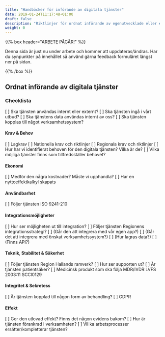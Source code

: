 ```yaml
---
title: "Handböcker för införande av digitala tjänster"
date: 2019-01-24T11:17:48+01:00
draft: false
description: "Riktlinjer för ordnat införande av egenutvecklade eller externt utvecklade digitala tjänster"
weight: 0
---
```


{{% box header="ARBETE PÅGÅR!" %}}

Denna sida är just nu under arbete och kommer att uppdateras/ändras. Har du synpunkter på innehållet så använd gärna feedback formuläret längst ner på sidan.

{{% /box %}}


## Ordnat införande av digitala tjänster

### Checklista
[ ] Ska tjänsten användas internt eller externt?
[ ] Ska tjänsten ingå i vårt utbud?
[ ] Ska tjänstens data användas internt av oss?
[ ] Ska tjänsten kopplas till något verksamhetssystem?

#### Krav & Behov

[ ] Lagkrav
[ ] Nationella krav och riktlinjer
[ ] Regionala krav och riktlinjer
[ ] Hur har vi identifierat behoven för den digitala tjänsten? Vilka är de?
[ ] Vilka möjliga tjänster finns som tillfredsställer behovet?

#### Ekonomi

[ ] Medför den några kostnader? Måste vi upphandla?
[ ] Har en nyttoeffektkalkyl skapats

#### Användbarhet

[ ] Följer tjänsten ISO 9241-210

#### Integrationsmöjligheter

[ ] Hur ser möjligheten ut till integration?
[ ] Följer tjänsten Regionens integrationsstrategi?
[ ] (Går den att integrera med vår egen app?)
[ ] (Går det att integrera med önskat verksamhetssystem?)
[ ] (Hur lagras data?)
[ ] (Finns API?)

#### Teknik, Stabilitet & Säkerhet

[ ] Följer tjänsten Region Hallands ramverk?
[ ] Hur ser supporten ut?
[ ] Är tjänsten patientsäker?
[ ] Medicinsk produkt som ska följa MDR/IVDR LVFS 2003:11 SCCI0129

#### Integritet & Sekretess
[ ] Är tjänsten kopplad till någon form av behandling?
[ ] GDPR

#### Effekt
[ ] Ger den utlovad effekt? Finns det någon evidens bakom?
[ ] Hur är tjänsten förankrad i verksamheten?
[ ] Vil ka arbetsprocesser ersätter/kompletterar tjänsten?
